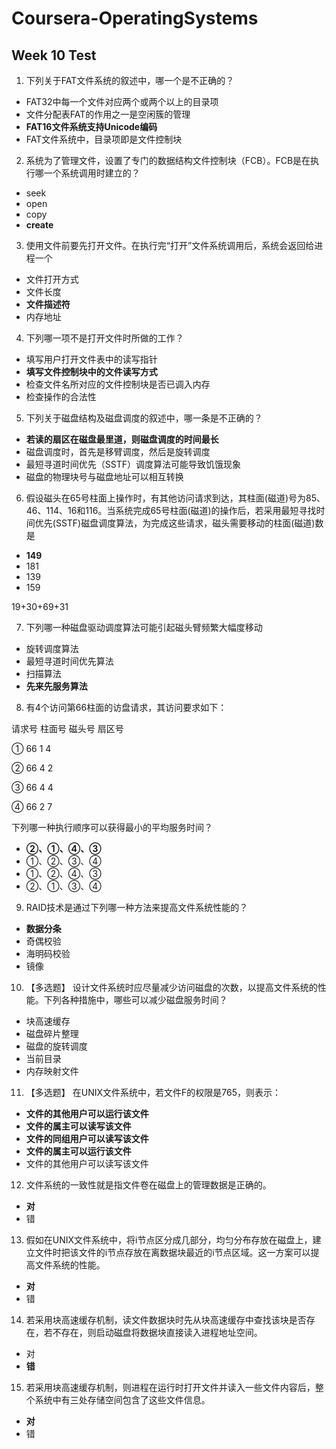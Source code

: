 # Coursera-OperatingSystems

## Week 10 Test

1. 下列关于FAT文件系统的叙述中，哪一个是不正确的？
 * FAT32中每一个文件对应两个或两个以上的目录项
 * 文件分配表FAT的作用之一是空闲簇的管理
 * **FAT16文件系统支持Unicode编码**
 * FAT文件系统中，目录项即是文件控制块

2. 系统为了管理文件，设置了专门的数据结构文件控制块（FCB）。FCB是在执行哪一个系统调用时建立的？
 * seek
 * open
 * copy
 * **create**

3. 使用文件前要先打开文件。在执行完“打开”文件系统调用后，系统会返回给进程一个
 * 文件打开方式
 * 文件长度
 * **文件描述符**
 * 内存地址

4. 下列哪一项不是打开文件时所做的工作？
 * 填写用户打开文件表中的读写指针
 * **填写文件控制块中的文件读写方式**
 * 检查文件名所对应的文件控制块是否已调入内存
 * 检查操作的合法性

5. 下列关于磁盘结构及磁盘调度的叙述中，哪一条是不正确的？
 * **若读的扇区在磁盘最里道，则磁盘调度的时间最长**
 * 磁盘调度时，首先是移臂调度，然后是旋转调度
 * 最短寻道时间优先（SSTF）调度算法可能导致饥饿现象
 * 磁盘的物理块号与磁盘地址可以相互转换

6. 假设磁头在65号柱面上操作时，有其他访问请求到达，其柱面(磁道)号为85、46、114、16和116。当系统完成65号柱面(磁道)的操作后，若采用最短寻找时间优先(SSTF)磁盘调度算法，为完成这些请求，磁头需要移动的柱面(磁道)数是
 * **149**
 * 181
 * 139
 * 159

 19+30+69+31
 
7. 下列哪一种磁盘驱动调度算法可能引起磁头臂频繁大幅度移动
 * 旋转调度算法
 * 最短寻道时间优先算法
 * 扫描算法
 * **先来先服务算法**

8. 有4个访问第66柱面的访盘请求，其访问要求如下：

 请求号	柱面号	磁头号	扇区号

 ①	66	1	4

 ②	66	4	2

 ③	66	4	4

 ④	66	2	7

 下列哪一种执行顺序可以获得最小的平均服务时间？
 * **②、①、④、③**
 * ①、②、③、④
 * ①、②、④、③
 * ②、①、③、④

9. RAID技术是通过下列哪一种方法来提高文件系统性能的？
 * **数据分条**
 * 奇偶校验
 * 海明码校验
 * 镜像

10. 【多选题】
设计文件系统时应尽量减少访问磁盘的次数，以提高文件系统的性能。下列各种措施中，哪些可以减少磁盘服务时间？
 * 块高速缓存
 * 磁盘碎片整理
 * 磁盘的旋转调度
 * 当前目录
 * 内存映射文件

11. 【多选题】
在UNIX文件系统中，若文件F的权限是765，则表示：
 * **文件的其他用户可以运行该文件**
 * **文件的属主可以读写该文件**
 * **文件的同组用户可以读写该文件**
 * **文件的属主可以运行该文件**
 * 文件的其他用户可以读写该文件

12. 文件系统的一致性就是指文件卷在磁盘上的管理数据是正确的。
 * **对**
 * 错

13. 假如在UNIX文件系统中，将i节点区分成几部分，均匀分布存放在磁盘上，建立文件时把该文件的i节点存放在离数据块最近的i节点区域。这一方案可以提高文件系统的性能。
 * **对**
 * 错

14. 若采用块高速缓存机制，读文件数据块时先从块高速缓存中查找该块是否存在，若不存在，则启动磁盘将数据块直接读入进程地址空间。
 * 对
 * **错**

15. 若采用块高速缓存机制，则进程在运行时打开文件并读入一些文件内容后，整个系统中有三处存储空间包含了这些文件信息。
 * **对**
 * 错